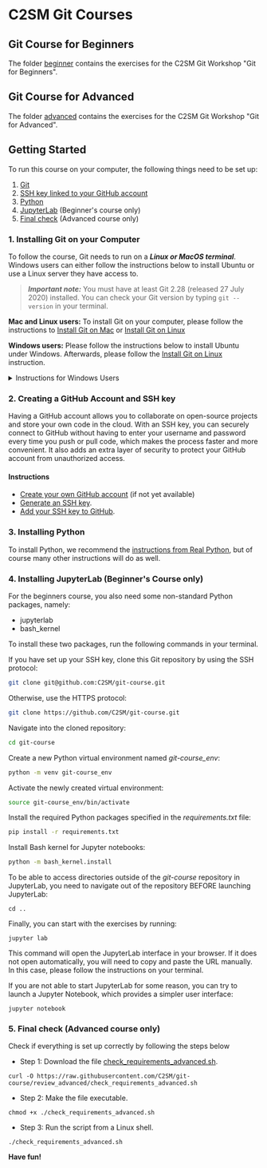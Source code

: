 # C2SM Git Courses

## Git Course for Beginners

The folder [beginner](beginner) contains the exercises for the C2SM Git Workshop "Git for Beginners".

## Git Course for Advanced

The folder [advanced](advanced) contains the exercises for the C2SM Git Workshop "Git for Advanced".

## Getting Started

To run this course on your computer, the following things need to be set up:
1. [Git](#1-installing-git-on-your-computer)
2. [SSH key linked to your GitHub account](#2-creating-a-github-account-and-ssh-key)
3. [Python](#3-installing-python) 
4. [JupyterLab](#4-installing-jupyterlab-beginners-course-only) (Beginner's course only)
5. [Final check](#5-final-check-advanced-course-only) (Advanced course only)


### 1. Installing Git on your Computer

To follow the course, Git needs to run on a _**Linux or MacOS terminal**_. Windows users can either follow the instructions below to install Ubuntu or use a Linux server they have access to.

> **_Important note:_**  You must have at least Git 2.28 (released 27 July 2020) installed.
> You can check your Git version by typing `git --version` in your terminal.

**Mac and Linux users:** To install Git on your computer, please follow the instructions to [Install Git on Mac](https://github.com/git-guides/install-git#install-git-on-mac) or [Install Git on Linux](https://github.com/git-guides/install-git#install-git-on-linux)

**Windows users:** Please follow the instructions below to install Ubuntu under Windows. Afterwards, please follow the [Install Git on Linux](https://github.com/git-guides/install-git#install-git-on-linux) instruction.
<details>
<summary>Instructions for Windows Users</summary>
<br>

We recommend to install the **Windows Subsystem for Linux 2** (WSL2). Using Git with WSL2 provides a better terminal experience for Windows users. With WSL2, you can access a Linux terminal directly from Windows, which makes it easier to work with Git commands and other Linux-based tools. This also allows for more flexibility in managing and running scripts, as well as better compatibility with Linux-based workflows. Additionally, WSL2 provides a more secure environment for Git operations by isolating them from the Windows operating system.

#### Setting up WSL2

1. Enable the Windows Subsystem for Linux (WSL) feature on your Windows machine by following the steps [here](https://docs.microsoft.com/en-us/windows/wsl/install-win10).
2. Install a Linux distribution of your choice from the Microsoft Store. We recommend using Ubuntu 22.04.3 LTS.
3. Open the Start menu and search for "Ubuntu" to launch the distribution.
4. Follow the prompts to set up a username and password for the Ubuntu distribution.

Congratulations! You have now an Ubuntu environment and can work in the same way as on a Linux machine.
</details>

### 2. Creating a GitHub Account and SSH key

Having a GitHub account allows you to collaborate on open-source projects and store your own code in the cloud. With an SSH key, you can securely connect to GitHub without having to enter your username and password every time you push or pull code, which makes the process faster and more convenient. It also adds an extra layer of security to protect your GitHub account from unauthorized access.

#### Instructions

- [Create your own GitHub account](https://github.com/) (if not yet available)
- [Generate an SSH key](https://docs.github.com/en/authentication/connecting-to-github-with-ssh/generating-a-new-ssh-key-and-adding-it-to-the-ssh-agent).
- [Add your SSH key to GitHub](https://docs.github.com/en/authentication/connecting-to-github-with-ssh/adding-a-new-ssh-key-to-your-github-account).


### 3. Installing Python

To install Python, we recommend the [instructions from Real Python](https://realpython.com/installing-python/),
but of course many other instructions will do as well.

### 4. Installing JupyterLab (Beginner's Course only)

For the beginners course, you also need some non-standard Python packages, namely:
   - jupyterlab
   - bash_kernel

To install these two packages, run the following commands in your terminal.

If you have set up your SSH key, clone this Git repository by using the SSH protocol:
```bash
git clone git@github.com:C2SM/git-course.git
```

Otherwise, use the HTTPS protocol:
```bash
git clone https://github.com/C2SM/git-course.git
```

Navigate into the cloned repository:
```bash
cd git-course
```

Create a new Python virtual environment named *git-course_env*:
```bash
python -m venv git-course_env
```

Activate the newly created virtual environment:
```bash
source git-course_env/bin/activate 
```

Install the required Python packages specified in the *requirements.txt* file:
```bash
pip install -r requirements.txt 
```

Install Bash kernel for Jupyter notebooks:
```bash
python -m bash_kernel.install
```

To be able to access directories outside of the *git-course* repository in JupyterLab, you need to navigate out of the repository BEFORE launching JupyterLab:
```
cd ..
```

Finally, you can start with the exercises by running:
```
jupyter lab
```
This command will open the JupyterLab interface in your browser.
If it does not open automatically, you will need to copy and paste the URL manually.
In this case, please follow the instructions on your terminal.

If you are not able to start JupyterLab for some reason, you can try to launch a Jupyter Notebook, which provides a simpler user interface:
```
jupyter notebook
```

### 5. Final check (Advanced course only)
Check if everything is set up correctly by following the steps below

- Step 1: Download the file [check_requirements_advanced.sh](https://github.com/C2SM/git-course/blob/review_advanced/check_requirements_advanced.sh).
```
curl -O https://raw.githubusercontent.com/C2SM/git-course/review_advanced/check_requirements_advanced.sh
```
- Step 2: Make the file executable.
```
chmod +x ./check_requirements_advanced.sh
```
- Step 3: Run the script from a Linux shell.
```
./check_requirements_advanced.sh
```


**Have fun!**

